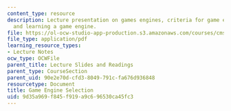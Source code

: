 ```yaml
---
content_type: resource
description: Lecture presentation on games engines, criteria for game engine selection,
  and learning a game engine.
file: https://ol-ocw-studio-app-production.s3.amazonaws.com/courses/cms-611j-creating-video-games-fall-2014/9d35a969f845f919a9c696530ca45fc3_MITCMS_611JF14_Game_Engine.pdf
file_type: application/pdf
learning_resource_types:
- Lecture Notes
ocw_type: OCWFile
parent_title: Lecture Slides and Readings
parent_type: CourseSection
parent_uid: 90e2e70d-cfd3-8049-791c-fa676d936848
resourcetype: Document
title: Game Engine Selection
uid: 9d35a969-f845-f919-a9c6-96530ca45fc3
---
```

